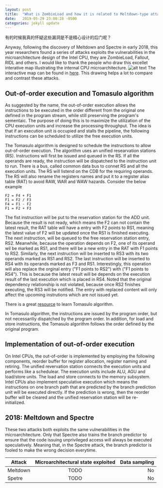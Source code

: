 ```yaml
---
layout: post
title:  "What is ZombieLoad and how it is related to Meltdown-type attacks"
date:   2019-05-29 23:00:28 -0500
categories: jekyll update
---
```

有的时候我真的怀疑这些漏洞是不是精心设计的后门呢？

Anyway, following the discovery of Meltdown and Spectre in early 2018, this year researchers found a series of attacks exploits the vulnerabilities in the microarchitecture design of the Intel CPU, they are ZombieLoad, Fallout, RIDL and others. I would like to thank the people who draw this excellet interative map illustrating the internal CPU microarchitecture. ![alt text](https://mdsattacks.com/images/skylake-color.svg "Microarchitecure") The interactive map can be found in [here](https://mdsattacks.com/diagram.html). This drawing helps a lot to compare and contrast these attacks.

## Out-of-order execution and Tomasulo algorithm

As suggested by the name, the out-of-order execution allows the instructions to be executed in the order different from the original one defined in the program stream, while still preserving the program's sementaic. The purpose of doing this is to maximize the utilization of the CPU execution units and increase the processing throughput. The idea is that if an execution unit is occupied and stalls the pipeline, the following instructions can be scheduled to utilize the free execution units. 

The Tomasulo algorithm is designed to schedule the instructions to allow out-of-order execution. The algorithm uses an unified researvation stations (RS). Instructions will first be issued and queued in the RS. If all the operands are ready, the instruction will be dispatched to the instruction unit to run. There is a bus, called common data bus to connet RS and all the execution units. The RS will listend on the CDB for the requiring operands. The RS will also rename the registers names and put it to a register alias table (RAT) to avoid RAW, WAR and WAW hazards. Consider the below example

```
F2 = F4 + F1
F1 = F2 / F3
F4 = F1 - F2
F1 = F2 + F3
```

The fist instruction will be put to the reservation station for the ADD unit. Because the result is not ready, which means the F2 can not contain the latest result, the RAT table will have a entry with F2 points to RS1, meaning the latest value of F2 will be updated once the RS1 is finished executing. The next instruction, will be queued to the free reservation station entry, RS2. Meanwhile, because the operation depends on F2, one of its operand wil be marked as RS1, and there will be a new entry in the RAT with F1 points to RS2. Similarly, the next instruction will be inserted to RS3 with its two operands marked as RS1 and RS2. The last instruction will be inserted to RS4 with its operands marked as F3 and RS1. Interestingly, this operation will also replace the orginal entry ("F1 points to RS2") with ("F1 points to RS4"). This is because the latest result will be depends on the execution result of the last execution which is placed in RS4. Noted that the original dependency relationship is not violated, because once RS2 finishes executing, the RS3 will be notified. The entry with replaced content will only affect the upcoming instrutions which are not issued yet. 

There is a great [resource](https://classroom.udacity.com/courses/ud007) to learn Tomasulo algorithm.

In Tomasulo algorithm, the instructions are issued by the program order, but not necessariliy dispatched by the program order. In addition, for load and store instructions, the Tomasulo algorithm follows the order defined by the original program.

## Implementation of out-of-order execution 

On Intel CPUs, the out-of-order is implemented by employing the following components, reorder buffer for register allocation, register naming and retiring. The unified revervation station connects the execution units and performs like a schedulear. The execution units include ALU, AGU and load/store units. The load and store connects to the memory subsystem. Intel CPUs also implement speculative execution which means the instructions on one branch path that are predicted by the branch prediction unit will be executed directly. If the prediction is wrong, then the reorder buffer will be cleared and the unified reservation station will be re-initialized.


## 2018: Meltdown and Spectre 

These two attacks both exploits the same vulnerabilities in the microarchitecture. Only that Spectre also trains the branch predictor to ensure that the code issuing unprivileged access will always be executed speculatively. Meaning that, in the Spectre attack, the branch predictor is fooled to make the wrong decision everytime. 

|Attack|Microarchitectural state exploited|Data sampling|
|---|:---:|---:|
|Meltdown|TODO|No|
|Spetre|TODO|No|
